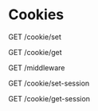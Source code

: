 # Cookies

GET /cookie/set

GET /cookie/get

GET /middleware

GET /cookie/set-session

GET /cookie/get-session